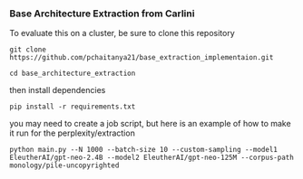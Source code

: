### Base Architecture Extraction from Carlini

To evaluate this on a cluster, be sure to clone this repository

```git clone https://github.com/pchaitanya21/base_extraction_implementaion.git```

```cd base_architecture_extraction```

then install dependencies

```pip install -r requirements.txt```

you may need to create a job script, but here is an example of how to make it run for the perplexity/extraction

```python main.py --N 1000 --batch-size 10 --custom-sampling --model1 EleutherAI/gpt-neo-2.4B --model2 EleutherAI/gpt-neo-125M --corpus-path monology/pile-uncopyrighted```